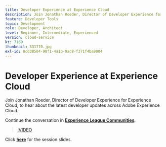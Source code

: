 ```yaml
---
title: Developer Experience at Experience Cloud
description: Join Jonathan Roeder, Director of Developer Experience for Experience Cloud, to hear about the latest developer updates across Adobe Experience Cloud. This session was delivered as part of Adobe Developers Live Content event.
feature: Developer Tools
topic: Development
role: Developer, Architect
level: Beginner, Intermediate, Experienced
version: cloud-service
kt: 7169
thumbnail: 331770.jpg
exl-id: 8cd38504-90f1-4a1b-9ac8-f371f4ba9004
---
```

# Developer Experience at Experience Cloud

Join Jonathan Roeder, Director of Developer Experience for Experience Cloud, to hear about the latest developer updates across Adobe Experience Cloud.

Continue the conversation in **[Experience League Communities](http://adobe.ly/36Yd3v6)**.

>[!VIDEO](https://video.tv.adobe.com/v/331770/?quality=12&learn=on&hidetitle=true)

Click **[here](/help/assets/developer-experience.pdf)** for the session slides.
